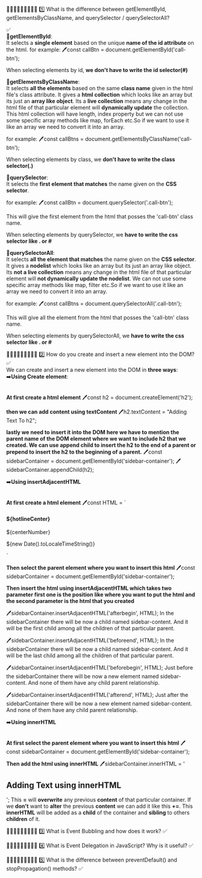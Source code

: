 📝📝📝📝📝📝📝📝📝
1️⃣ What is the difference between getElementById, getElementsByClassName, and querySelector / querySelectorAll?

✅ <br>
🎯**getElementById**:<br> It selects a **single element** based on the unique **name of the id attribute** on the html.
for example:
🖊️const callBtn = document.getElementById('call-btn');

When selecting elements by id, **we don't have to write the id selector(#)**

🎯**getElementsByClassName**:<br> It selects **all the elements** based on the same **class name** given in the html file's class attribute. It gives a **html collection** which looks like an array but its just an **array like object**. Its a **live collection** means any change in the html file of that particular element will **dynamically update** the collection. This html collection will have length, index property but we can not use some specific array methods like map, forEach etc.So if we want to use it like an array we need to convert it into an array.

for example:
🖊️const callBtns = document.getElementsByClassName('call-btn');

When selecting elements by class, we **don't have to write the class selector(.)**

🎯**querySelector**:<br> It selects the **first element that matches** the name given on the **CSS selector**.

for example:
🖊️const callBtn = document.querySelector('.call-btn');

This will give the first element from the html that posses the 'call-btn' class name.

When selecting elements by querySelector, we **have to write the css selector like . or #**

🎯**querySelectorAll**:<br> It selects **all the element that matches** the name given on the **CSS selector**. It gives a **nodelist** which looks like an array but its just an array like object. Its **not a live collection** means any change in the html file of that particular element will **not dynamically update the nodelist**. We can not use some specific array methods like map, filter etc.So if we want to use it like an array we need to convert it into an array.

for example:
🖊️const callBtns = document.querySelectorAll('.call-btn');

This will give all the element from the html that posses the 'call-btn' class name.

When selecting elements by querySelectorAll, we **have to write the css selector like . or #**

📝📝📝📝📝📝📝📝📝
2️⃣ How do you create and insert a new element into the DOM?
✅ <br>
We can create and insert a new element into the DOM in **three ways**:<br>
➡️**Using Create element**:<br><br>

**At first create a html element**
🖊️const h2 = document.createElement('h2');

**then we can add content using textContent**
🖊️h2.textContent = "Adding Text To h2";

**lastly we need to insert it into the DOM here we have to mention the parent name of the DOM element where we want to include h2 that we created. We can use append child to insert the h2 to the end of a parent or prepend to insert the h2 to the beginning of a parent.**
🖊️const sidebarContainer = document.getElementById('sidebar-container');
🖊️sidebarContainer.appendChild(h2);

➡️**Using insertAdjacentHTML**<br><br>

**At first create a html element**
🖊️const HTML = `

<div class="sidebar-content">
    <div class="history-hotline">
        <h4 class="history-title">${hotlineCenter}</h4>
        <p>${centerNumber}</p>
    </div>
    <div class="history-date">
        <p class="date">${new Date().toLocaleTimeString()}</p>
    </div>
</div>`

**Then select the parent element where you want to insert this html**
🖊️const sidebarContainer = document.getElementById('sidebar-container');

**Then insert the html using insertAdjacentHTML which takes two parameter first one is the position like where you want to put the html and the second parameter is the html that you created**

🖊️sidebarContainer.insertAdjacentHTML('afterbegin', HTML);
In the sidebarContainer there will be now a child named sidebar-content. And it will be the first child among all the children of that particular parent.

🖊️sidebarContainer.insertAdjacentHTML('beforeend', HTML);
In the sidebarContainer there will be now a child named sidebar-content. And it will be the last child among all the children of that particular parent.

🖊️sidebarContainer.insertAdjacentHTML('beforebegin', HTML);
Just before the sidebarContainer there will be now a new element named sidebar-content. And none of them have any child parent relationship.

🖊️sidebarContainer.insertAdjacentHTML('afterend', HTML);
Just after the sidebarContainer there will be now a new element named sidebar-content. And none of them have any child parent relationship.

➡️**Using innerHTML**<br><br>

**At first select the parent element where you want to insert this html**
🖊️const sidebarContainer = document.getElementById('sidebar-container');

**Then add the html using innerHTML**
🖊️sidebarContainer.innerHTML = '<h2>Adding Text using innerHTML</h2>';
This **=** will **overwrite** any previous **content** of that particular container. If we **don't** want to **alter** the previous **content** we can add it like this **+=**. This **innerHTML** will be added as a **child** of the container and **sibling** to others **children** of it.

📝📝📝📝📝📝📝📝📝
3️⃣ What is Event Bubbling and how does it work?
✅ <br>

📝📝📝📝📝📝📝📝📝
4️⃣ What is Event Delegation in JavaScript? Why is it useful?
✅ <br>

📝📝📝📝📝📝📝📝📝
5️⃣ What is the difference between preventDefault() and stopPropagation() methods?
✅ <br>
